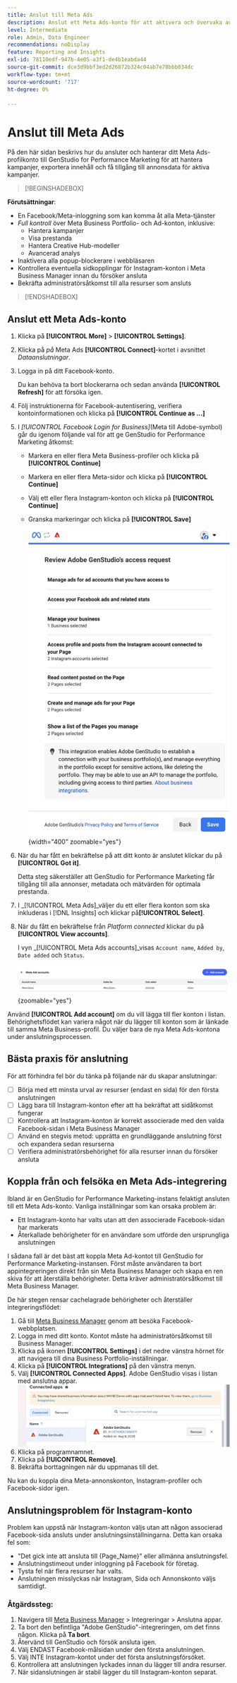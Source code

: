 ```yaml
---
title: Anslut till Meta Ads
description: Anslut ett Meta Ads-konto för att aktivera och övervaka annonser och media med Adobe GenStudio for Performance Marketing.
level: Intermediate
role: Admin, Data Engineer
recommendations: noDisplay
feature: Reporting and Insights
exl-id: 78110edf-947b-4e05-a3f1-de4b1eabda44
source-git-commit: dce3d9bbf3ed2d26872b324c04ab7e78bbb034dc
workflow-type: tm+mt
source-wordcount: '717'
ht-degree: 0%

---
```


# Anslut till Meta Ads

På den här sidan beskrivs hur du ansluter och hanterar ditt Meta Ads-profilkonto till GenStudio for Performance Marketing för att hantera kampanjer, exportera innehåll och få tillgång till annonsdata för aktiva kampanjer.

>[!BEGINSHADEBOX]

**Förutsättningar**:

- En Facebook/Meta-inloggning som kan komma åt alla Meta-tjänster
- _Full kontroll_ över Meta Business Portfolio- och Ad-konton, inklusive:
   - Hantera kampanjer
   - Visa prestanda
   - Hantera Creative Hub-modeller
   - Avancerad analys
- Inaktivera alla popup-blockerare i webbläsaren
- Kontrollera eventuella sidkopplingar för Instagram-konton i Meta Business Manager innan du försöker ansluta
- Bekräfta administratörsåtkomst till alla resurser som ansluts

>[!ENDSHADEBOX]

## Anslut ett Meta Ads-konto

1. Klicka på **[!UICONTROL More]** > **[!UICONTROL Settings]**.

1. Klicka på _på_ Meta Ads **[!UICONTROL Connect]**-kortet i avsnittet _Dataanslutningar_.

1. Logga in på ditt Facebook-konto.

   Du kan behöva ta bort blockerarna och sedan använda **[!UICONTROL Refresh]** för att försöka igen.

1. Följ instruktionerna för Facebook-autentisering, verifiera kontoinformationen och klicka på **[!UICONTROL Continue as ...]**

1. I _[!UICONTROL Facebook Login for Business]_(Meta till Adobe-symbol) går du igenom följande val för att ge GenStudio for Performance Marketing åtkomst:

   - Markera en eller flera Meta Business-profiler och klicka på **[!UICONTROL Continue]**
   - Markera en eller flera Meta-sidor och klicka på **[!UICONTROL Continue]**
   - Välj ett eller flera Instagram-konton och klicka på **[!UICONTROL Continue]**
   - Granska markeringar och klicka på **[!UICONTROL Save]**

     ![Granska markeringar](/help/assets/meta/meta-review-selections.png "Granska markeringar"){width="400" zoomable="yes"}

1. När du har fått en bekräftelse på att ditt konto är anslutet klickar du på **[!UICONTROL Got it]**.

   Detta steg säkerställer att GenStudio for Performance Marketing får tillgång till alla annonser, metadata och mätvärden för optimala prestanda.

1. I _[!UICONTROL Meta Ads]_väljer du ett eller flera konton som ska inkluderas i [!DNL Insights] och klickar på&#x200B;**[!UICONTROL Select]**.

1. När du fått en bekräftelse från _Platform connected_ klickar du på **[!UICONTROL View accounts]**.

   I vyn _[!UICONTROL Meta Ads accounts]_visas `Account name`, `Added by`, `Date added` och `Status`.

   ![Meta-kontolista](/help/assets/meta/meta-accounts-list.png "Lista över anslutna Meta-konton"){zoomable="yes"}

Använd **[!UICONTROL Add account]** om du vill lägga till fler konton i listan. Behörighetsflödet kan variera något när du lägger till konton som är länkade till samma Meta Business-profil. Du väljer bara de nya Meta Ads-kontona under anslutningsprocessen.

## Bästa praxis för anslutning

För att förhindra fel bör du tänka på följande när du skapar anslutningar:

- [ ] Börja med ett minsta urval av resurser (endast en sida) för den första anslutningen
- [ ] Lägg bara till Instagram-konton efter att ha bekräftat att sidåtkomst fungerar
- [ ] Kontrollera att Instagram-konton är korrekt associerade med den valda Facebook-sidan i Meta Business Manager
- [ ] Använd en stegvis metod: upprätta en grundläggande anslutning först och expandera sedan resurserna
- [ ] Verifiera administratörsbehörighet för alla resurser innan du försöker ansluta

## Koppla från och felsöka en Meta Ads-integrering

Ibland är en GenStudio for Performance Marketing-instans felaktigt ansluten till ett Meta Ads-konto. Vanliga inställningar som kan orsaka problem är:

- Ett Instagram-konto har valts utan att den associerade Facebook-sidan har markerats
- Återkallade behörigheter för en användare som utförde den ursprungliga anslutningen

I sådana fall är det bäst att koppla Meta Ad-kontot till GenStudio for Performance Marketing-instansen. Först måste användaren ta bort appintegreringen direkt från sin Meta Business Manager och skapa en ren skiva för att återställa behörigheter. Detta kräver administratörsåtkomst till Meta Business Manager.

De här stegen rensar cachelagrade behörigheter och återställer integreringsflödet:

1. Gå till [Meta Business Manager](https://business.facebook.com) genom att besöka Facebook-webbplatsen.
1. Logga in med ditt konto. Kontot måste ha administratörsåtkomst till Business Manager.
1. Klicka på ikonen **[!UICONTROL Settings]** i det nedre vänstra hörnet för att navigera till dina Business Portfolio-inställningar.
1. Klicka på **[!UICONTROL Integrations]** på den vänstra menyn.
1. Välj **[!UICONTROL Connected Apps]**. Adobe GenStudio visas i listan med anslutna appar.
   ![Anslutna appar för Meta Business Manager](./meta-connected-apps.png "Panelen Anslutna appar för Meta Business Manager")
1. Klicka på programnamnet.
1. Klicka på **[!UICONTROL Remove]**.
1. Bekräfta borttagningen när du uppmanas till det.

Nu kan du koppla dina Meta-annonskonton, Instagram-profiler och Facebook-sidor igen.

## Anslutningsproblem för Instagram-konto

Problem kan uppstå när Instagram-konton väljs utan att någon associerad Facebook-sida ansluts under anslutningsinställningarna. Detta kan orsaka fel som:

- &quot;Det gick inte att ansluta till {Page_Name}&quot; eller allmänna anslutningsfel.
- Anslutningstimeout under inloggning på Facebook för företag.
- Tysta fel när flera resurser har valts.
- Anslutningen misslyckas när Instagram, Sida och Annonskonto väljs samtidigt.

### Åtgärdssteg:

1. Navigera till [Meta Business Manager](https://business.facebook.com) > Integreringar > Anslutna appar.
1. Ta bort den befintliga &quot;Adobe GenStudio&quot;-integreringen, om det finns någon. Klicka på **Ta bort**.
1. Återvänd till GenStudio och försök ansluta igen.
1. Välj ENDAST Facebook-målsidan under den första anslutningen.
1. Välj INTE Instagram-kontot under det första anslutningsförsöket.
1. Kontrollera att anslutningen lyckades innan du lägger till andra resurser.
1. När sidanslutningen är stabil lägger du till Instagram-konton separat.



